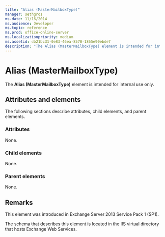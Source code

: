 ```yaml
---
title: "Alias (MasterMailboxType)"
manager: sethgros
ms.date: 11/16/2014
ms.audience: Developer
ms.topic: reference
ms.prod: office-online-server
ms.localizationpriority: medium
ms.assetid: db21bc31-0e83-46ea-8570-1865e90ebde7
description: "The Alias (MasterMailboxType) element is intended for internal use only."
---
```


# Alias (MasterMailboxType)

The **Alias (MasterMailboxType)** element is intended for internal use only. 

## Attributes and elements

The following sections describe attributes, child elements, and parent elements.
  
### Attributes

None.
  
### Child elements

None.
  
### Parent elements

None.
  
## Remarks

This element was introduced in Exchange Server 2013 Service Pack 1 (SP1).
  
The schema that describes this element is located in the IIS virtual directory that hosts Exchange Web Services.
  

